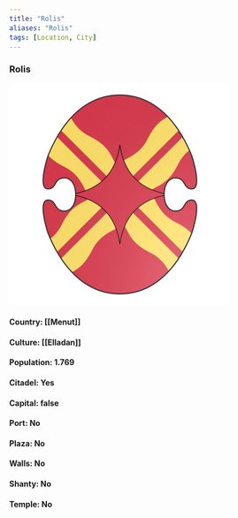 ```yaml
---
title: "Rolis"
aliases: "Rolis"
tags: [Location, City]
---
```

### Rolis
![](attachment/2d8c59be79c42eea966e71554838290c.svg)

#### Country: [[Menut]]

#### Culture: [[Elladan]]

#### Population: 1.769

#### Citadel: Yes

#### Capital: false

#### Port: No

#### Plaza: No

#### Walls: No

#### Shanty: No

#### Temple: No

